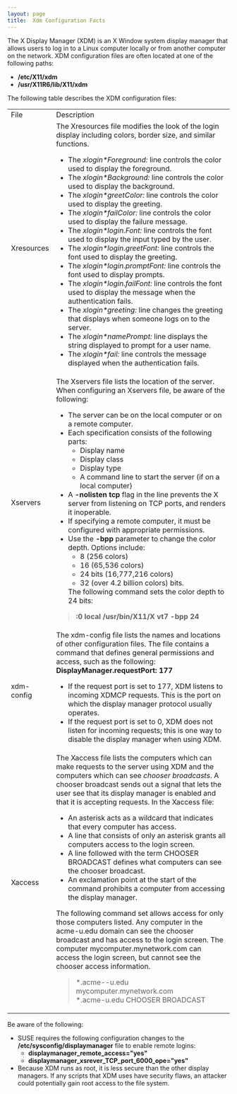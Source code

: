 ```yaml
---
layout: page
title:  Xdm Configuration Facts
---
```


The X Display Manager (XDM) is an X Window system display manager that allows
users to log in to a Linux computer locally or from another computer on the
network. XDM configuration files are often located at one of the following
paths:

  * **/etc/X11/xdm**
  * **/usr/X11R6/lib/X11/xdm**

The following table describes the XDM configuration files:

<table>

<tr> <td>File</td> <td>Description</td>

</tr>

<tr> <td>Xresources</td> <td>The Xresources file modifies the look of the
login display including colors, border size, and similar functions.

<ul>

<li>The<i> xlogin*Foreground:</i> line controls the color used to display the
foreground.

</li>

<li>The<i> xlogin*Background:</i> line controls the color used to display the
background.

</li>

<li>The<i> xlogin*greetColor:</i> line controls the color used to display the
greeting.

</li>

<li>The<i> xlogin*failColor:</i> line controls the color used to display the
failure message.

</li>

<li>The<i> xlogin*login.Font:</i> line controls the font used to display the
input typed by the user.

</li>

<li>The<i> xlogin*login.greetFont:</i> line controls the font used to display
the greeting.

</li>

<li>The<i> xlogin*login.promptFont:</i> line controls the font used to display
prompts.

</li>

<li>The<i> xlogin*login.failFont:</i> line controls the font used to display
the message when the authentication fails.

</li>

<li>The<i> xlogin*greeting:</i> line changes the greeting that displays when
someone logs on to the server.

</li>

<li>The<i> xlogin*namePrompt:</i> line displays the string displayed to prompt
for a user name.

</li>

<li>The<i> xlogin*fail:</i> line controls the message displayed when the
authentication fails.

</li>

</ul> </td>

</tr>

<tr> <td>Xservers</td> <td>The Xservers file lists the location of the server.
When configuring an Xservers file, be aware of the following:

<ul>

<li>The server can be on the local computer or on a remote computer.

</li>

<li>Each specification consists of the following parts:

<ul>

<li>Display name

</li>

<li>Display class

</li>

<li>Display type

</li>

<li>A command line to start the server (if on a local computer)

</li>

</ul>

</li>

<li>A <b>-nolisten tcp</b> flag in the line prevents the X server from
listening on TCP ports, and renders it inoperable.

</li>

<li>If specifying a remote computer, it must be configured with appropriate
permissions.

</li>

<li>Use the<b> -bpp</b> parameter to change the color depth. Options include:

<ul>

<li>8 (256 colors)

</li>

<li>16 (65,536 colors)

</li>

<li>24 bits (16,777,216 colors)

</li>

<li>32 (over 4.2 billion colors) bits.

</li>

</ul> The following command sets the color depth to 24 bits:

</li>

</ul>

> <b>:0 local /usr/bin/X11/X vt7 -bpp 24</b>

</td>

</tr>

<tr> <td>xdm-config </td> <td>The xdm-config file lists the names and
locations of other configuration files. The file contains a command that
defines general permissions and access, such as the following: <b>
DisplayManager.requestPort: 177</b>

<ul>

<li>If the request port is set to 177, XDM listens to incoming XDMCP requests.
This is the port on which the display manager protocol usually operates.

</li>

<li>If the request port is set to 0, XDM does not listen for incoming
requests; this is one way to disable the display manager when using XDM.

</li>

</ul> </td>

</tr>

<tr> <td>Xaccess</td> <td>The Xaccess file lists the computers which can make
requests to the server using XDM and the computers which can see <i>chooser
broadcasts</i>. A chooser broadcast sends out a signal that lets the user see
that its display manager is enabled and that it is accepting requests. In the
Xaccess file:

<ul>

<li>An asterisk acts as a wildcard that indicates that every computer has
access.

</li>

<li>A line that consists of only an asterisk grants all computers access to
the login screen.

</li>

<li>A line followed with the term CHOOSER BROADCAST defines what computers can
see the chooser broadcast.

</li>

<li>An exclamation point at the start of the command prohibits a computer from
accessing the display manager.

</li>

</ul>

The following command set allows access for only those computers listed. Any
computer in the acme-u.edu domain can see the chooser broadcast and has access
to the login screen. The computer mycomputer.mynetwork.com can access the
login screen, but cannot see the chooser access information.

> *.acme--u.edu  
mycomputer.mynetwork.com  
*.acme-u.edu   CHOOSER BROADCAST 

</td>

</tr> </table>

Be aware of the following:

  * SUSE requires the following configuration changes to the **/etc/sysconfig/displaymanager** file to enable remote logins:
    * **displaymanager_remote_access="yes"**
    * **displaymanager_xsrever_TCP_port_6000_ope="yes"**
  * Because XDM runs as root, it is less secure than the other display managers. If any scripts that XDM uses have security flaws, an attacker could potentially gain root access to the file system.

